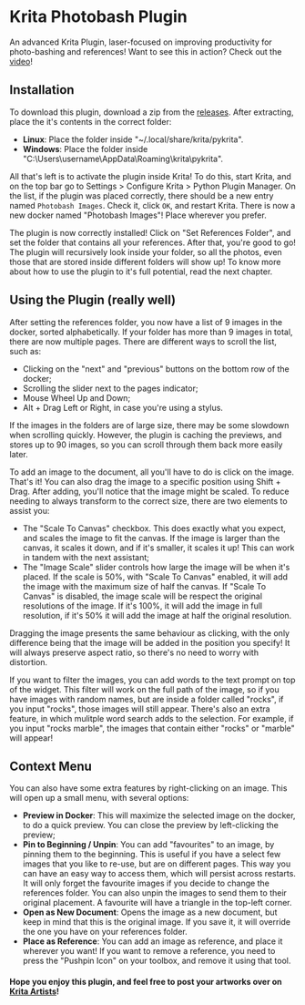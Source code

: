 # Krita Photobash Plugin

An advanced Krita Plugin, laser-focused on improving productivity for photo-bashing and references!
Want to see this in action? Check out the [video](https://youtu.be/QX9jwhfpB_8)!

## Installation

To download this plugin, download a zip from the [releases](https://github.com/veryprofessionaldodo/Krita-Photobash-Images-Plugin/releases). After extracting, place the it's contents in the correct folder:

- **Linux**: Place the folder inside "~/.local/share/krita/pykrita". 
- **Windows**: Place the folder inside "C:\Users\username\AppData\Roaming\krita\pykrita".

All that's left is to activate the plugin inside Krita! To do this, start Krita, and on the top bar go to Settings > Configure Krita > Python Plugin Manager. On the list, if the plugin was placed correctly, there should be a new entry named `Photobash Images`. Check it, click `OK`, and restart Krita. There is now a new docker named "Photobash Images"! Place wherever you prefer. 

The plugin is now correctly installed! Click on "Set References Folder", and set the folder that contains all your references. After that, you're good to go! The plugin will recursively look inside your folder, so all the photos, even those that are stored inside different folders will show up! To know more about how to use the plugin to it's full potential, read the next chapter.

## Using the Plugin (really well)

After setting the references folder, you now have a list of 9 images in the docker, sorted alphabetically. If your folder has more than 9 images in total, there are now multiple pages. There are different ways to scroll the list, such as:
- Clicking on the "next" and "previous" buttons on the bottom row of the docker;
- Scrolling the slider next to the pages indicator;
- Mouse Wheel Up and Down;
- Alt + Drag Left or Right, in case you're using a stylus. 

If the images in the folders are of large size, there may be some slowdown when scrolling quickly. However, the plugin is caching the previews, and stores up to 90 images, so you can scroll through them back more easily later. 

To add an image to the document, all you'll have to do is click on the image. That's it! You can also drag the image to a specific position using Shift + Drag. After adding, you'll notice that the image might be scaled. To reduce needing to always transform to the correct size, there are two elements to assist you:

- The "Scale To Canvas" checkbox. This does exactly what you expect, and scales the image to fit the canvas. If the image is larger than the canvas, it scales it down, and if it's smaller, it scales it up! This can work in tandem with the next assistant;
- The "Image Scale" slider controls how large the image will be when it's placed. If the scale is 50%, with "Scale To Canvas" enabled, it will add the image with the maximum size of half the canvas. If "Scale To Canvas" is disabled, the image scale will be respect the original resolutions of the image. If it's 100%, it will add the image in full resolution, if it's 50% it will add the image at half the original resolution. 

Dragging the image presents the same behaviour as clicking, with the only difference being that the image will be added in the position you specify! It will always preserve aspect ratio, so there's no need to worry with distortion.

If you want to filter the images, you can add words to the text prompt on top of the widget. This filter will work on the full path of the image, so if you have images with random names, but are inside a folder called "rocks", if you input "rocks", those images will still appear. There's also an extra feature, in which mulitple word search adds to the selection. For example, if you input "rocks marble", the images that contain either "rocks" or "marble" will appear!

## Context Menu

You can also have some extra features by right-clicking on an image. This will open up a small menu, with several options: 
- **Preview in Docker**: This will maximize the selected image on the docker, to do a quick preview. You can close the preview by left-clicking the preview;
- **Pin to Beginning / Unpin**: You can add "favourites" to an image, by pinning them to the beginning. This is useful if you have a select few images that you like to re-use, but are on different pages. This way you can have an easy way to access them, which will persist across restarts. It will only forget the favourite images if you decide to change the references folder. You can also unpin the images to send them to their original placement. A favourite will have a triangle in the top-left corner.
- **Open as New Document**: Opens the image as a new document, but keep in mind that this is the original image. If you save it, it will override the one you have on your references folder. 
- **Place as Reference**: You can add an image as reference, and place it wherever you want! If you want to remove a reference, you need to press the "Pushpin Icon" on your toolbox, and remove it using that tool.

#### Hope you enjoy this plugin, and feel free to post your artworks over on [Krita Artists](https://krita-artists.org/)!